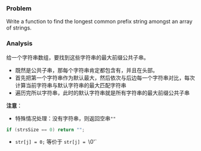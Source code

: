 ### Problem
Write a function to find the longest common prefix string amongst an array of strings.



### Analysis
给一个字符串数组，要找到这些字符串的最大前缀公共子串。

- 既然是公共子串，那每个字符串肯定都包含有，并且在头部。
- 首先把第一个字符串作为默认最大，然后依次与后边每一个字符串对比，每次计算当前字符串与默认字符串的最大匹配字符串
- 遍历完所以字符串，此时的默认字符串就是所有字符串的最大前缀公共子串


**注意**：
- 特殊情况处理：没有字符串，则返回空串`""`
``` cpp
if (strsSize == 0) return "";
```
- `str[j] = 0;` 等价于 `str[j] = `\0'`

